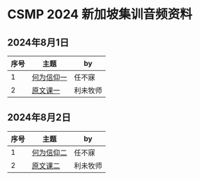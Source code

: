 # CSMP 2024 新加坡集训音频资料

## 2024年8月1日

|序号|主题|by|
|---|----|---|
|1|[何为信仰一](https://carmelbible.sgp1.digitaloceanspaces.com/csmp2024/0101_f.mp3)|任不寐|
|2|[原文课一](https://carmelbible.sgp1.digitaloceanspaces.com/csmp2024/0102_f.mp3)|利未牧师|

## 2024年8月2日

|序号|主题|by|
|---|----|---|
|1|[何为信仰二](https://carmelbible.sgp1.digitaloceanspaces.com/csmp2024/0101_f.mp3)|任不寐|
|2|[原文课二](https://carmelbible.sgp1.digitaloceanspaces.com/csmp2024/0101_f.mp3)|利未牧师|
